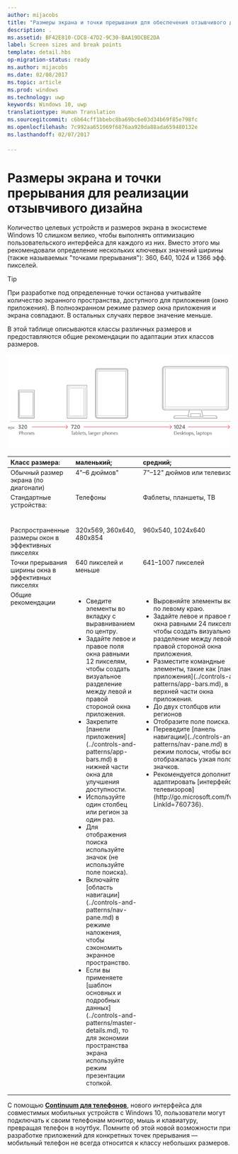 ```yaml
---
author: mijacobs
title: "Размеры экрана и точки прерывания для обеспечения отзывчивого дизайна"
description: .
ms.assetid: BF42E810-CDC8-47D2-9C30-BAA19DCBE2DA
label: Screen sizes and break points
template: detail.hbs
op-migration-status: ready
ms.author: mijacobs
ms.date: 02/08/2017
ms.topic: article
ms.prod: windows
ms.technology: uwp
keywords: Windows 10, uwp
translationtype: Human Translation
ms.sourcegitcommit: c6b64cff1bbebc8ba69bc6e03d34b69f85e798fc
ms.openlocfilehash: 7c992aa651069f6876aa920da88ada659480132e
ms.lasthandoff: 02/07/2017

---
```


#  <a name="screen-sizes-and-break-points-for-responsive-design"></a>Размеры экрана и точки прерывания для реализации отзывчивого дизайна

<link rel="stylesheet" href="https://az835927.vo.msecnd.net/sites/uwp/Resources/css/custom.css">

Количество целевых устройств и размеров экрана в экосистеме Windows 10 слишком велико, чтобы выполнять оптимизацию пользовательского интерфейса для каждого из них. Вместо этого мы рекомендовали определение нескольких ключевых значений ширины (также называемых "точками прерывания"): 360, 640, 1024 и 1366 эфф. пикселей.

> [!TIP]
> При разработке под определенные точки останова учитывайте количество экранного пространства, доступного для приложения (окно приложения). В полноэкранном режиме размер окна приложения и экрана совпадают. В остальных случаях первое значение меньше.
 

В этой таблице описываются классы различных размеров и предоставляются общие рекомендации по адаптации этих классов размеров.

![точки прерывания для обеспечения отзывчивого дизайна](images/rsp-design/rspd-breakpoints.png)

<table>
<colgroup>
<col width="25%" />
<col width="25%" />
<col width="25%" />
<col width="25%" />
</colgroup>
<thead>
<tr class="header">
<th align="left">Класс размера:</th>
<th align="left">маленький;</th>
<th align="left">средний;</th>
<th align="left">большой.</th>
</tr>
</thead>
<tbody>
<tr class="odd">
<td style="vertical-align:top;">Обычный размер экрана (по диагонали)</td>
<td style="vertical-align:top;">4&quot;–6 дюймов&quot;</td>
<td style="vertical-align:top;">7&quot;–12&quot; дюймов или телевизор</td>
<td style="vertical-align:top;">13&quot; дюймов и выше</td>
</tr>
<tr class="even">
<td style="vertical-align:top;">Стандартные устройства:</td>
<td style="vertical-align:top;">Телефоны</td>
<td style="vertical-align:top;">Фаблеты, планшеты, ТВ</td>
<td style="vertical-align:top;">Компьютеры, ноутбуки, устройства Surface Hub</td>
</tr>
<tr class="odd">
<td style="vertical-align:top;">Распространенные размеры окон в эффективных пикселях</td>
<td style="vertical-align:top;">320x569, 360x640, 480x854</td>
<td style="vertical-align:top;">960x540, 1024x640</td>
<td style="vertical-align:top;">1366x768, 1920x1080</td>
</tr>
<tr class="even">
<td style="vertical-align:top;">Точки прерывания ширины окна в эффективных пикселях</td>
<td style="vertical-align:top;">640 пикселей и меньше</td>
<td style="vertical-align:top;">641–1007 пикселей</td>
<td style="vertical-align:top;">1008 пикселей и больше</td>
</tr>
<tr class="odd">
<td style="vertical-align:top;">Общие рекомендации</td>
<td style="vertical-align:top;"><ul>
<li>Сведите элементы во вкладку с выравниванием по центру.</li>
<li>Задайте левое и правое поля окна равными 12 пикселям, чтобы создать визуальное разделение между левой и правой стороной окна приложения.</li>
<li>Закрепите [панели приложения](../controls-and-patterns/app-bars.md) в нижней части окна для улучшения доступности.</li>
<li>Используйте один столбец или регион за один раз.</li>
<li>Для отображения поиска используйте значок (не используйте поле поиска).</li>
<li>Включайте [область навигации](../controls-and-patterns/nav-pane.md) в режиме наложения, чтобы сэкономить экранное пространство.</li>
<li>Если вы применяете [шаблон основных и подробных данных](../controls-and-patterns/master-details.md), то для экономии пространства экрана используйте режим презентации стопкой.</li>
</ul></td>
<td style="vertical-align:top;"><ul>
<li>Выровняйте элементы вкладки по левому краю.</li>
<li>Задайте левое и правое поля окна равными 24 пикселям, чтобы создать визуальное разделение между левой и правой стороной окна приложения.</li>
<li>Разместите командные элементы, такие как [панели приложения](../controls-and-patterns/app-bars.md), в верхней части окна приложения.</li>
<li>До двух столбцов или регионов</li>
<li>Отобразите поле поиска.</li>
<li>Переведите [панель навигации](../controls-and-patterns/nav-pane.md) в режим полосы, чтобы всегда отображалась узкая полоска значков.</li>
<li>Рекомендуется дополнительно адаптировать [интерфейс для телевизоров](http://go.microsoft.com/fwlink/?LinkId=760736).</li>
</ul></td>
<td style="vertical-align:top;"><ul>
<li>Выровняйте элементы вкладки по левому краю.</li>
<li>Задайте левое и правое поля окна, равными 24 пикселям, чтобы создать визуальное разделение между левой и правой стороной окна приложения.</li>
<li>Разместите командные элементы, такие как [панели приложения](../controls-and-patterns/app-bars.md), в верхней части окна приложения.</li>
<li>До трех столбцов или регионов</li>
<li>Отобразите поле поиска.</li>
<li>Переведите [панель навигации](../controls-and-patterns/nav-pane.md) в режим стыковки, чтобы она всегда отображалась.</li>
</ul></td>
</tr>
</tbody>
</table>

С помощью [**Continuum для телефонов**](http://go.microsoft.com/fwlink/p/?LinkID=699431), нового интерфейса для совместимых мобильных устройств с Windows 10, пользователи могут подключать к своим телефонам монитор, мышь и клавиатуру, превращая телефон в ноутбук. Помните об этой новой возможности при разработке приложений для конкретных точек прерывания — мобильный телефон не всегда относится к классу небольших размеров.
 

